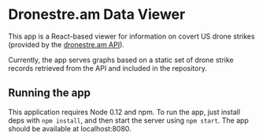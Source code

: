 Dronestre.am Data Viewer
========================

This app is a React-based viewer for information on covert US drone
strikes (provided by the [dronestre.am API](http://dronestre.am/)).

Currently, the app serves graphs based on a static set of drone
strike records retrieved from the API and included in the repository.


Running the app
---------------

This application requires Node 0.12 and npm. To run the app, just
install deps with `npm install`, and then start the server using
`npm start`. The app should be available at localhost:8080.
